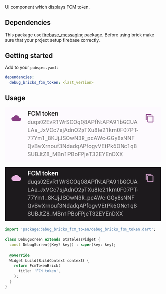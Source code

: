UI component which displays FCM token.

## Dependencies

This package use [firebase_messaging](https://pub.dev/packages) package. Before using brick 
make sure that your project setup firebase correctly.

## Getting started

Add to your `pubspec.yaml`:

```yaml
dependencies:
  debug_bricks_fcm_token: <last_version>
```

## Usage

![TextBrick](docs/media/fcm_token_light.png)

![TextBrick](docs/media/fcm_token_dark.png)

```dart
import 'package:debug_bricks_fcm_token/debug_bricks_fcm_token.dart';

class DebugScreen extends StatelessWidget {
  const DebugScreen({Key? key}) : super(key: key);

  @override
  Widget build(BuildContext context) {
    return FcmTokenBrick(
      title: 'FCM token',
    );
  }
}
```